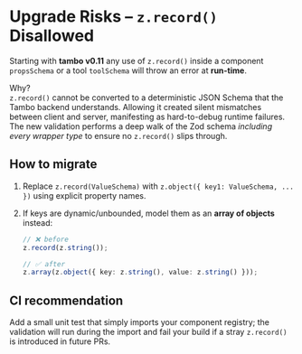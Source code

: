# Upgrade Risks – `z.record()` Disallowed

Starting with **tambo v0.11** any use of `z.record()` inside a component `propsSchema`
or a tool `toolSchema` will throw an error at **run-time**.

Why?  
`z.record()` cannot be converted to a deterministic JSON Schema that the Tambo
backend understands. Allowing it created silent mismatches between client and
server, manifesting as hard-to-debug runtime failures. The new validation
performs a deep walk of the Zod schema _including every wrapper type_ to ensure
no `z.record()` slips through.

## How to migrate

1. Replace `z.record(ValueSchema)` with `z.object({ key1: ValueSchema, ... })`
   using explicit property names.
2. If keys are dynamic/unbounded, model them as an **array of objects** instead:

   ```ts
   // ❌ before
   z.record(z.string());

   // ✅ after
   z.array(z.object({ key: z.string(), value: z.string() }));
   ```

## CI recommendation

Add a small unit test that simply imports your component registry; the
validation will run during the import and fail your build if a stray
`z.record()` is introduced in future PRs.
